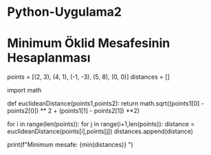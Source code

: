 # Python-Uygulama2
# Minimum Öklid Mesafesinin Hesaplanması

points = [(2, 3), (4, 1), (-1, -3), (5, 8), (0, 0)]
distances = []

import math

def euclideanDistance(points1,points2):
    return math.sqrt((points1[0] - points2[0]) ** 2 + (points1[1] - points2[1]) **2)

for i in range(len(points)):
    for j in range(i+1,len(points)):
        distance = euclideanDistance(points[i],points[j])
        distances.append(distance)

print(f"Minimum mesafe: {min(distances)} ")
